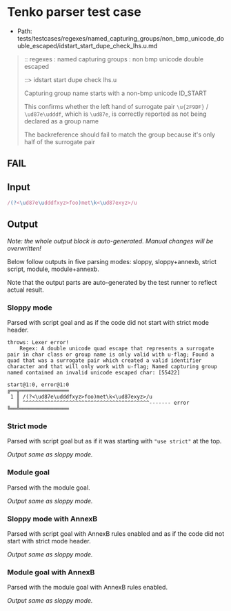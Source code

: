 # Tenko parser test case

- Path: tests/testcases/regexes/named_capturing_groups/non_bmp_unicode_double_escaped/idstart_start_dupe_check_lhs.u.md

> :: regexes : named capturing groups : non bmp unicode double escaped
>
> ::> idstart start dupe check lhs.u
>
> Capturing group name starts with a non-bmp unicode ID_START
>
> This confirms whether the left hand of surrogate pair `\u{2F9DF}` / `\ud87e\udddf`, which is `\ud87e`, is correctly reported as not being declared as a group name
>
> The backreference should fail to match the group because it's only half of the surrogate pair

## FAIL

## Input

`````js
/(?<\ud87e\udddfxyz>foo)met\k<\ud87exyz>/u
`````

## Output

_Note: the whole output block is auto-generated. Manual changes will be overwritten!_

Below follow outputs in five parsing modes: sloppy, sloppy+annexb, strict script, module, module+annexb.

Note that the output parts are auto-generated by the test runner to reflect actual result.

### Sloppy mode

Parsed with script goal and as if the code did not start with strict mode header.

`````
throws: Lexer error!
    Regex: A double unicode quad escape that represents a surrogate pair in char class or group name is only valid with u-flag; Found a quad that was a surrogate pair which created a valid identifier character and that will only work with u-flag; Named capturing group named contained an invalid unicode escaped char: [55422]

start@1:0, error@1:0
╔══╦════════════════
 1 ║ /(?<\ud87e\udddfxyz>foo)met\k<\ud87exyz>/u
   ║ ^^^^^^^^^^^^^^^^^^^^^^^^^^^^^^^^^^^^^^^^^------- error
╚══╩════════════════

`````

### Strict mode

Parsed with script goal but as if it was starting with `"use strict"` at the top.

_Output same as sloppy mode._

### Module goal

Parsed with the module goal.

_Output same as sloppy mode._

### Sloppy mode with AnnexB

Parsed with script goal with AnnexB rules enabled and as if the code did not start with strict mode header.

_Output same as sloppy mode._

### Module goal with AnnexB

Parsed with the module goal with AnnexB rules enabled.

_Output same as sloppy mode._
